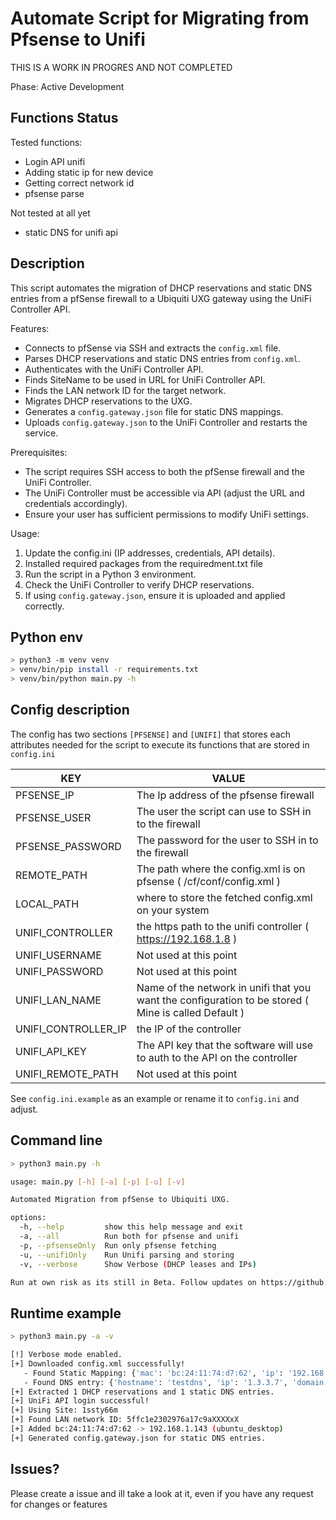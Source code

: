 # Automate Script for Migrating from Pfsense to Unifi

THIS IS A WORK IN PROGRES AND NOT COMPLETED   

Phase: Active Development

## Functions Status

Tested functions:
- Login API unifi
- Adding static ip for new device
- Getting correct network id
- pfsense parse

Not tested at all yet
- static DNS for unifi api

## Description

This script automates the migration of DHCP reservations and static DNS entries from a pfSense 
firewall to a Ubiquiti UXG gateway using the UniFi Controller API.

Features:
- Connects to pfSense via SSH and extracts the `config.xml` file.
- Parses DHCP reservations and static DNS entries from `config.xml`.
- Authenticates with the UniFi Controller API.
- Finds SiteName to be used in URL for UniFi Controller API.
- Finds the LAN network ID for the target network.
- Migrates DHCP reservations to the UXG.
- Generates a `config.gateway.json` file for static DNS mappings.
- Uploads `config.gateway.json` to the UniFi Controller and restarts the service.

Prerequisites:
- The script requires SSH access to both the pfSense firewall and the UniFi Controller.
- The UniFi Controller must be accessible via API (adjust the URL and credentials accordingly).
- Ensure your user has sufficient permissions to modify UniFi settings.

Usage:
1. Update the config.ini (IP addresses, credentials, API details).
2. Installed required packages from the requiredment.txt file
3. Run the script in a Python 3 environment.
4. Check the UniFi Controller to verify DHCP reservations.
5. If using `config.gateway.json`, ensure it is uploaded and applied correctly.

## Python env

```bash
> python3 -m venv venv
> venv/bin/pip install -r requirements.txt
> venv/bin/python main.py -h
```

## Config description

The config has two sections `[PFSENSE]` and `[UNIFI]` that stores each attributes needed for the script to execute its functions that are stored in `config.ini`

| KEY      | VALUE |
| ----------- | ----------- |
| PFSENSE_IP      | The Ip address of the pfsense firewall |
| PFSENSE_USER   | The user the script can use to SSH in to the firewall |
| PFSENSE_PASSWORD | The password for the user to SSH in to the firewall |
| REMOTE_PATH  | The path where the config.xml is on pfsense ( /cf/conf/config.xml ) |
| LOCAL_PATH | where to store the fetched config.xml on your system |
| UNIFI_CONTROLLER | the https path to the unifi controller ( https://192.168.1.8 )|
| UNIFI_USERNAME | Not used at this point |
| UNIFI_PASSWORD | Not used at this point |
| UNIFI_LAN_NAME | Name of the network in unifi that you want the configuration to be stored ( Mine is called Default ) |
| UNIFI_CONTROLLER_IP | the IP of the controller |
| UNIFI_API_KEY | The API key that the software will use to auth to the API on the controller |
| UNIFI_REMOTE_PATH | Not used at this point |

See `config.ini.example` as an example or rename it to `config.ini` and adjust.

## Command line

```bash
> python3 main.py -h

usage: main.py [-h] [-a] [-p] [-u] [-v]

Automated Migration from pfSense to Ubiquiti UXG.

options:
  -h, --help         show this help message and exit
  -a, --all          Run both for pfsense and unifi
  -p, --pfsenseOnly  Run only pfsense fetching
  -u, --unifiOnly    Run Unifi parsing and storing
  -v, --verbose      Show Verbose (DHCP leases and IPs)

Run at own risk as its still in Beta. Follow updates on https://github.com/unk1nd/pfsense2unifi
```

## Runtime example

```bash
> python3 main.py -a -v

[!] Verbose mode enabled.
[+] Downloaded config.xml successfully!
   - Found Static Mapping: {'mac': 'bc:24:11:74:d7:62', 'ip': '192.168.1.143', 'hostname': 'ubuntu_desktop'}
   - Found DNS entry: {'hostname': 'testdns', 'ip': '1.3.3.7', 'domain': 'bendiksens.net'}
[+] Extracted 1 DHCP reservations and 1 static DNS entries.
[+] UniFi API login successful!
[+] Using Site: 1ssty66m
[+] Found LAN network ID: 5ffc1e2302976a17c9aXXXXxX
[+] Added bc:24:11:74:d7:62 -> 192.168.1.143 (ubuntu_desktop)
[+] Generated config.gateway.json for static DNS entries.
```

## Issues?

Please create a issue and ill take a look at it, even if you have any request for changes or features
